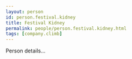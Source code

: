 ```yaml
---
layout: person
id: person.festival.kidney
title: Festival Kidney
permalink: people/person.festival.kidney.html
tags: [company.climb]
---
```


Person details...